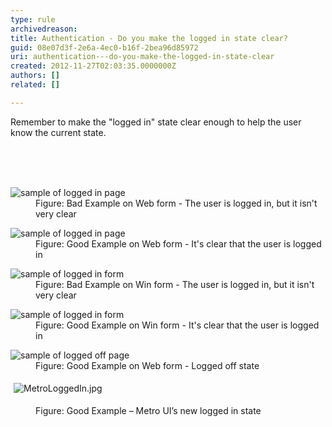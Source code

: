 ```yaml
---
type: rule
archivedreason: 
title: Authentication - Do you make the logged in state clear?
guid: 08e07d3f-2e6a-4ec0-b16f-2bea96d85972
uri: authentication---do-you-make-the-logged-in-state-clear
created: 2012-11-27T02:03:35.0000000Z
authors: []
related: []

---
```



<p>Remember to make the &quot;logged in&quot; state clear enough to help the user know the current state.</p>
<br><excerpt class='endintro'></excerpt><br>
​ 
<dl class="badImage"><dt> 
      <img alt="sample of logged in page" src="http&#58;//www.ssw.com.au/ssw/Standards/Rules/Images/weblogin_bad.gif" /> 
   </dt><dd>Figure&#58; Bad Example on Web form - The user is logged in, but it isn't very clear</dd></dl><dl class="goodImage"><dt> 
      <img alt="sample of logged in page" src="http&#58;//www.ssw.com.au/ssw/Standards/Rules/Images/weblogin_good.gif" /> 
   </dt><dd>Figure&#58; Good Example on Web form - It's clear that the user is logged in</dd></dl><dl class="badImage"><dt> 
      <img alt="sample of logged in form" src="http&#58;//www.ssw.com.au/ssw/Standards/Rules/Images/winlogin_bad.gif" /> 
   </dt><dd>Figure&#58; Bad Example on Win form - The user is logged in, but it isn't very clear</dd></dl><dl class="goodImage"><dt> 
      <img alt="sample of logged in form" src="http&#58;//www.ssw.com.au/ssw/Standards/Rules/Images/BetterInterface_sqlAuditorLogin.jpg" /> 
   </dt><dd>Figure&#58; Good Example on Win form - It's clear that the user is logged in</dd></dl><dl class="goodImage"><dt> 
      <img alt="sample of logged off page" src="http&#58;//www.ssw.com.au/ssw/Standards/Rules/Images/weblogoff.gif" /> 
   </dt><dd>Figure&#58; Good Example on Web form - Logged off state</dd></dl><dl class="ssw15-rteElement-ImageArea">
   <img src="/PublishingImages/MetroLoggedIn.jpg" alt="MetroLoggedIn.jpg" style="margin&#58;5px;" />
</dl><dd class="ssw15-rteElement-FigureGood">Figure&#58; Good Example – Metro UI’s new logged in state 
   <br></dd>


